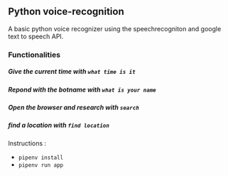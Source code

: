 ## Python voice-recognition

A basic python voice recognizer using the speechrecogniton and google text to speech API.


### Functionalities
##### Give the current time with `what time is it`
##### Repond with the botname with `what is your name`
##### Open the browser and research with `search`
##### find a location with `find location`

Instructions : 

* `pipenv install`
* `pipenv run app`